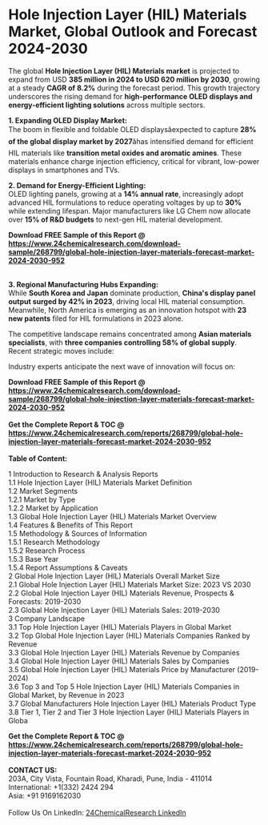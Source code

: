 <h1>Hole Injection Layer (HIL) Materials Market, Global Outlook and Forecast 2024-2030</h1><p>The global <strong>Hole Injection Layer (HIL) Materials market</strong> is projected to expand from USD <strong>385 million in 2024 to USD 620 million by 2030</strong>, growing at a steady <strong>CAGR of 8.2%</strong> during the forecast period. This growth trajectory underscores the rising demand for <strong>high-performance OLED displays and energy-efficient lighting solutions</strong> across multiple sectors.</p><p><strong>1. Expanding OLED Display Market:</strong><br>
The boom in flexible and foldable OLED displaysâexpected to capture <strong>28% of the global display market by 2027</strong>âhas intensified demand for efficient HIL materials like <strong>transition metal oxides and aromatic amines</strong>. These materials enhance charge injection efficiency, critical for vibrant, low-power displays in smartphones and TVs.</p><p><strong>2. Demand for Energy-Efficient Lighting:</strong><br>
OLED lighting panels, growing at a <strong>14% annual rate</strong>, increasingly adopt advanced HIL formulations to reduce operating voltages by up to <strong>30%</strong> while extending lifespan. Major manufacturers like LG Chem now allocate over <strong>15% of R&amp;D budgets</strong> to next-gen HIL material development.</p><div><b>Download FREE Sample of this Report @ 
            <a href="https://www.24chemicalresearch.com/download-sample/268799/global-hole-injection-layer-materials-forecast-market-2024-2030-952">
            https://www.24chemicalresearch.com/download-sample/268799/global-hole-injection-layer-materials-forecast-market-2024-2030-952</a></b></div><br><p><strong>3. Regional Manufacturing Hubs Expanding:</strong><br>
While <strong>South Korea and Japan</strong> dominate production, <strong>China's display panel output surged by 42% in 2023</strong>, driving local HIL material consumption. Meanwhile, North America is emerging as an innovation hotspot with <strong>23 new patents</strong> filed for HIL formulations in 2023 alone.</p><p>The competitive landscape remains concentrated among <strong>Asian materials specialists</strong>, with <strong>three companies controlling 58% of global supply</strong>. Recent strategic moves include:</p><p>Industry experts anticipate the next wave of innovation will focus on:</p><div><b>Download FREE Sample of this Report @ 
            <a href="https://www.24chemicalresearch.com/download-sample/268799/global-hole-injection-layer-materials-forecast-market-2024-2030-952">
            https://www.24chemicalresearch.com/download-sample/268799/global-hole-injection-layer-materials-forecast-market-2024-2030-952</a></b></div><br><div><b>Get the Complete Report & TOC @ 
            <a href="https://www.24chemicalresearch.com/reports/268799/global-hole-injection-layer-materials-forecast-market-2024-2030-952">
            https://www.24chemicalresearch.com/reports/268799/global-hole-injection-layer-materials-forecast-market-2024-2030-952</a></b></div><br>
            <b>Table of Content:</b><p>1 Introduction to Research & Analysis Reports<br />
    1.1 Hole Injection Layer (HIL) Materials Market Definition<br />
    1.2 Market Segments<br />
        1.2.1 Market by Type<br />
        1.2.2 Market by Application<br />
    1.3 Global Hole Injection Layer (HIL) Materials Market Overview<br />
    1.4 Features & Benefits of This Report<br />
    1.5 Methodology & Sources of Information<br />
        1.5.1 Research Methodology<br />
        1.5.2 Research Process<br />
        1.5.3 Base Year<br />
        1.5.4 Report Assumptions & Caveats<br />
2 Global Hole Injection Layer (HIL) Materials Overall Market Size<br />
    2.1 Global Hole Injection Layer (HIL) Materials Market Size: 2023 VS 2030<br />
    2.2 Global Hole Injection Layer (HIL) Materials Revenue, Prospects & Forecasts: 2019-2030<br />
    2.3 Global Hole Injection Layer (HIL) Materials Sales: 2019-2030<br />
3 Company Landscape<br />
    3.1 Top Hole Injection Layer (HIL) Materials Players in Global Market<br />
    3.2 Top Global Hole Injection Layer (HIL) Materials Companies Ranked by Revenue<br />
    3.3 Global Hole Injection Layer (HIL) Materials Revenue by Companies<br />
    3.4 Global Hole Injection Layer (HIL) Materials Sales by Companies<br />
    3.5 Global Hole Injection Layer (HIL) Materials Price by Manufacturer (2019-2024)<br />
    3.6 Top 3 and Top 5 Hole Injection Layer (HIL) Materials Companies in Global Market, by Revenue in 2023<br />
    3.7 Global Manufacturers Hole Injection Layer (HIL) Materials Product Type<br />
    3.8 Tier 1, Tier 2 and Tier 3 Hole Injection Layer (HIL) Materials Players in Globa</p><div><b>Get the Complete Report & TOC @ 
            <a href="https://www.24chemicalresearch.com/reports/268799/global-hole-injection-layer-materials-forecast-market-2024-2030-952">
            https://www.24chemicalresearch.com/reports/268799/global-hole-injection-layer-materials-forecast-market-2024-2030-952</a></b></div><br><b>CONTACT US:</b><br>
            203A, City Vista, Fountain Road, Kharadi, Pune, India - 411014<br>
            International: +1(332) 2424 294<br>
            Asia: +91 9169162030 <br><br>
            Follow Us On LinkedIn: <a href="https://www.linkedin.com/company/24chemicalresearch/">24ChemicalResearch LinkedIn</a>